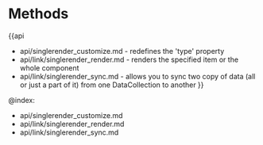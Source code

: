 Methods
=======

{{api
- api/singlerender_customize.md - redefines the 'type' property
- api/link/singlerender_render.md - renders the specified item or the whole component
- api/link/singlerender_sync.md - allows you to sync two copy of data (all or just a part of it) from one DataCollection to another
}}

@index:
- api/singlerender_customize.md
- api/link/singlerender_render.md
- api/link/singlerender_sync.md


